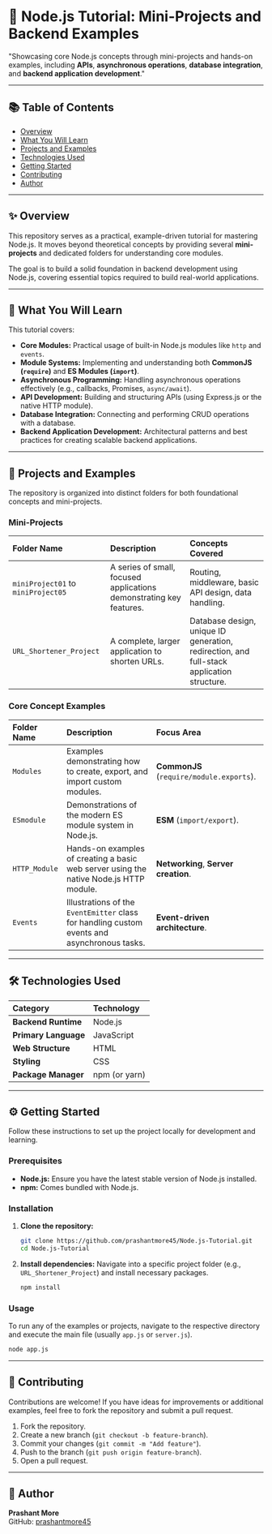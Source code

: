 # 🚀 Node.js Tutorial: Mini-Projects and Backend Examples

"Showcasing core Node.js concepts through mini-projects and hands-on examples, including **APIs**, **asynchronous operations**, **database integration**, and **backend application development**."

---

## 📚 Table of Contents

* [Overview](#-overview)
* [What You Will Learn](#-what-you-will-learn)
* [Projects and Examples](#-projects-and-examples)
* [Technologies Used](#-technologies-used)
* [Getting Started](#-getting-started)
* [Contributing](#-contributing)
* [Author](#-author)

---

## ✨ Overview

This repository serves as a practical, example-driven tutorial for mastering Node.js. It moves beyond theoretical concepts by providing several **mini-projects** and dedicated folders for understanding core modules.

The goal is to build a solid foundation in backend development using Node.js, covering essential topics required to build real-world applications.

---

## 🎯 What You Will Learn

This tutorial covers:

* **Core Modules:** Practical usage of built-in Node.js modules like `http` and `events`.
* **Module Systems:** Implementing and understanding both **CommonJS (`require`)** and **ES Modules (`import`)**.
* **Asynchronous Programming:** Handling asynchronous operations effectively (e.g., callbacks, Promises, `async/await`).
* **API Development:** Building and structuring APIs (using Express.js or the native HTTP module).
* **Database Integration:** Connecting and performing CRUD operations with a database.
* **Backend Application Development:** Architectural patterns and best practices for creating scalable backend applications.

---

## 📂 Projects and Examples

The repository is organized into distinct folders for both foundational concepts and mini-projects.

### Mini-Projects

|         Folder Name                  |                               Description                           |      Concepts Covered    |
|            :---                      |                                   :---                              |                 :---      | 
| `miniProject01` to `miniProject05`   | A series of small, focused applications demonstrating key features. | Routing, middleware, basic API design, data handling. |
| `URL_Shortener_Project`              | A complete, larger application to shorten URLs.                     | Database design, unique ID generation, redirection, and full-stack application structure. |

### Core Concept Examples

| Folder Name   |                             Description                                  |                   Focus Area                       |
|     :---      |                                :---                                      |                      :---                          |
|   `Modules`   | Examples demonstrating how to create, export, and import custom modules. |        **CommonJS** (`require/module.exports`).    |
|  `ESmodule`   | Demonstrations of the modern ES module system in Node.js.                |              **ESM** (`import/export`).            |
| `HTTP_Module` | Hands-on examples of creating a basic web server using the native Node.js HTTP module. | **Networking**, **Server creation**. |
|    `Events`   | Illustrations of the `EventEmitter` class for handling custom events and asynchronous tasks. | **Event-driven architecture**. |

---

## 🛠️ Technologies Used

|       Category       |        Technology       |
|         :---         |           :---          |
| **Backend Runtime**  |         Node.js         |
| **Primary Language** |        JavaScript       |
| **Web Structure**    |          HTML           |
|     **Styling**      |          CSS            |
| **Package Manager**  | npm (or yarn)           |

---

## ⚙️ Getting Started

Follow these instructions to set up the project locally for development and learning.

### Prerequisites

* **Node.js:** Ensure you have the latest stable version of Node.js installed.
* **npm:** Comes bundled with Node.js.

### Installation

1.  **Clone the repository:**
    ```bash
    git clone https://github.com/prashantmore45/Node.js-Tutorial.git
    cd Node.js-Tutorial
    ```

2.  **Install dependencies:**
    Navigate into a specific project folder (e.g., `URL_Shortener_Project`) and install necessary packages.
    ```bash
    npm install 
    ```

### Usage

To run any of the examples or projects, navigate to the respective directory and execute the main file (usually `app.js` or `server.js`).

```bash
node app.js
```

---

## 🤝 Contributing

Contributions are welcome! If you have ideas for improvements or additional examples, feel free to fork the repository and submit a pull request.

1. Fork the repository.
2. Create a new branch (`git checkout -b feature-branch`).
3. Commit your changes (`git commit -m "Add feature"`).
4. Push to the branch (`git push origin feature-branch`).
5. Open a pull request.

---

## 👤 Author

**Prashant More**  
GitHub: [prashantmore45](https://github.com/prashantmore45)

